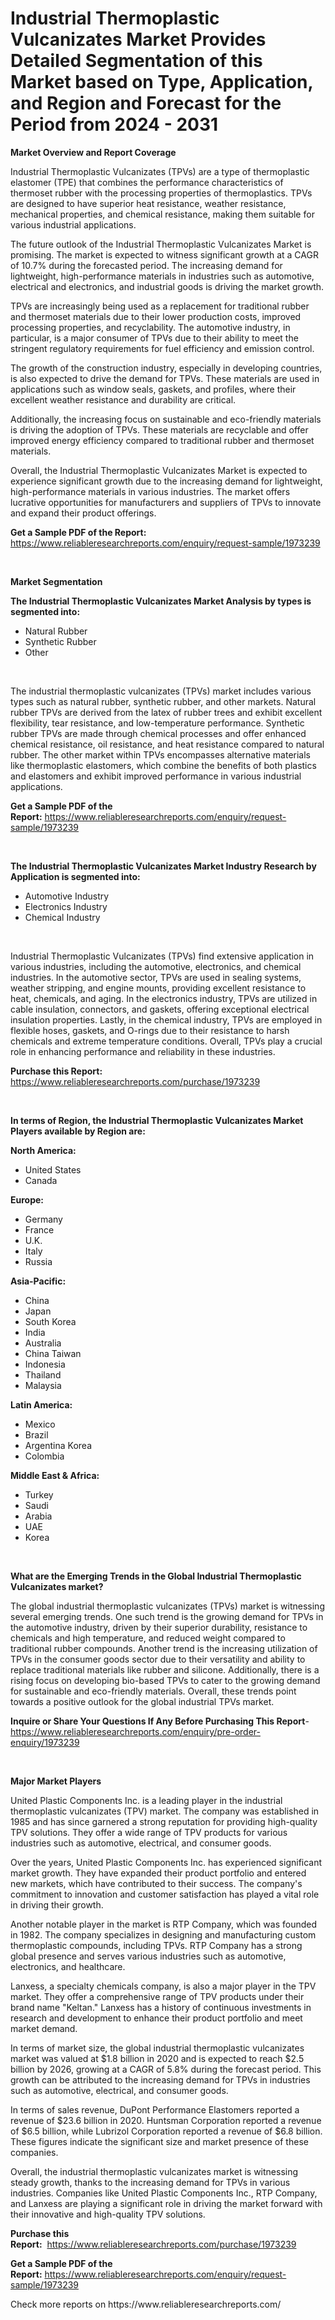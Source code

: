 <p><h1>Industrial Thermoplastic Vulcanizates Market Provides Detailed Segmentation of this Market based on Type, Application, and Region and Forecast for the Period from 2024 - 2031</h1></p><p><strong>Market Overview and Report Coverage</strong></p>
<p><p>Industrial Thermoplastic Vulcanizates (TPVs) are a type of thermoplastic elastomer (TPE) that combines the performance characteristics of thermoset rubber with the processing properties of thermoplastics. TPVs are designed to have superior heat resistance, weather resistance, mechanical properties, and chemical resistance, making them suitable for various industrial applications.</p><p>The future outlook of the Industrial Thermoplastic Vulcanizates Market is promising. The market is expected to witness significant growth at a CAGR of 10.7% during the forecasted period. The increasing demand for lightweight, high-performance materials in industries such as automotive, electrical and electronics, and industrial goods is driving the market growth.</p><p>TPVs are increasingly being used as a replacement for traditional rubber and thermoset materials due to their lower production costs, improved processing properties, and recyclability. The automotive industry, in particular, is a major consumer of TPVs due to their ability to meet the stringent regulatory requirements for fuel efficiency and emission control.</p><p>The growth of the construction industry, especially in developing countries, is also expected to drive the demand for TPVs. These materials are used in applications such as window seals, gaskets, and profiles, where their excellent weather resistance and durability are critical.</p><p>Additionally, the increasing focus on sustainable and eco-friendly materials is driving the adoption of TPVs. These materials are recyclable and offer improved energy efficiency compared to traditional rubber and thermoset materials.</p><p>Overall, the Industrial Thermoplastic Vulcanizates Market is expected to experience significant growth due to the increasing demand for lightweight, high-performance materials in various industries. The market offers lucrative opportunities for manufacturers and suppliers of TPVs to innovate and expand their product offerings.</p></p>
<p><strong>Get a Sample PDF of the Report:</strong> <a href="https://www.reliableresearchreports.com/enquiry/request-sample/1973239">https://www.reliableresearchreports.com/enquiry/request-sample/1973239</a></p>
<p>&nbsp;</p>
<p><strong>Market Segmentation</strong></p>
<p><strong>The Industrial Thermoplastic Vulcanizates Market Analysis by types is segmented into:</strong></p>
<p><ul><li>Natural Rubber</li><li>Synthetic Rubber</li><li>Other</li></ul></p>
<p>&nbsp;</p>
<p><p>The industrial thermoplastic vulcanizates (TPVs) market includes various types such as natural rubber, synthetic rubber, and other markets. Natural rubber TPVs are derived from the latex of rubber trees and exhibit excellent flexibility, tear resistance, and low-temperature performance. Synthetic rubber TPVs are made through chemical processes and offer enhanced chemical resistance, oil resistance, and heat resistance compared to natural rubber. The other market within TPVs encompasses alternative materials like thermoplastic elastomers, which combine the benefits of both plastics and elastomers and exhibit improved performance in various industrial applications.</p></p>
<p><strong>Get a Sample PDF of the Report:</strong>&nbsp;<a href="https://www.reliableresearchreports.com/enquiry/request-sample/1973239">https://www.reliableresearchreports.com/enquiry/request-sample/1973239</a></p>
<p>&nbsp;</p>
<p><strong>The Industrial Thermoplastic Vulcanizates Market Industry Research by Application is segmented into:</strong></p>
<p><ul><li>Automotive Industry</li><li>Electronics Industry</li><li>Chemical Industry</li></ul></p>
<p>&nbsp;</p>
<p><p>Industrial Thermoplastic Vulcanizates (TPVs) find extensive application in various industries, including the automotive, electronics, and chemical industries. In the automotive sector, TPVs are used in sealing systems, weather stripping, and engine mounts, providing excellent resistance to heat, chemicals, and aging. In the electronics industry, TPVs are utilized in cable insulation, connectors, and gaskets, offering exceptional electrical insulation properties. Lastly, in the chemical industry, TPVs are employed in flexible hoses, gaskets, and O-rings due to their resistance to harsh chemicals and extreme temperature conditions. Overall, TPVs play a crucial role in enhancing performance and reliability in these industries.</p></p>
<p><strong>Purchase this Report:</strong>&nbsp; <a href="https://www.reliableresearchreports.com/purchase/1973239">https://www.reliableresearchreports.com/purchase/1973239</a></p>
<p>&nbsp;</p>
<p><strong>In terms of Region, the Industrial Thermoplastic Vulcanizates Market Players available by Region are:</strong></p>
<p>
    <p> <strong> North America: </strong>
        <ul>
            <li>United States</li>
            <li>Canada</li>
        </ul>
        </p> 
    <p> <strong> Europe: </strong>
        <ul>
            <li>Germany</li>
            <li>France</li>
            <li>U.K.</li>
            <li>Italy</li>
            <li>Russia</li>
        </ul>
        </p> 
    <p> <strong> Asia-Pacific: </strong>
        <ul>
            <li>China</li>
            <li>Japan</li>
            <li>South Korea</li>
            <li>India</li>
            <li>Australia</li>
            <li>China Taiwan</li>
            <li>Indonesia</li>
            <li>Thailand</li>
            <li>Malaysia</li>
        </ul>
        </p> 
    <p> <strong> Latin America: </strong>
        <ul>
            <li>Mexico</li>
            <li>Brazil</li>
            <li>Argentina Korea</li>
            <li>Colombia</li>
        </ul>
        </p> 
    <p> <strong> Middle East & Africa: </strong>
        <ul>
            <li>Turkey</li>
            <li>Saudi</li>
            <li>Arabia</li>
            <li>UAE</li>
            <li>Korea</li>
        </ul>
    </p>
    </p>
<p>&nbsp;</p>
<p><strong>What are the Emerging Trends in the Global Industrial Thermoplastic Vulcanizates market?</strong></p>
<p><p>The global industrial thermoplastic vulcanizates (TPVs) market is witnessing several emerging trends. One such trend is the growing demand for TPVs in the automotive industry, driven by their superior durability, resistance to chemicals and high temperature, and reduced weight compared to traditional rubber compounds. Another trend is the increasing utilization of TPVs in the consumer goods sector due to their versatility and ability to replace traditional materials like rubber and silicone. Additionally, there is a rising focus on developing bio-based TPVs to cater to the growing demand for sustainable and eco-friendly materials. Overall, these trends point towards a positive outlook for the global industrial TPVs market.</p></p>
<p><strong>Inquire or Share Your Questions If Any Before Purchasing This Report</strong>- <a href="https://www.reliableresearchreports.com/enquiry/pre-order-enquiry/1973239">https://www.reliableresearchreports.com/enquiry/pre-order-enquiry/1973239</a></p>
<p>&nbsp;</p>
<p><strong>Major Market Players</strong></p>
<p><p>United Plastic Components Inc. is a leading player in the industrial thermoplastic vulcanizates (TPV) market. The company was established in 1985 and has since garnered a strong reputation for providing high-quality TPV solutions. They offer a wide range of TPV products for various industries such as automotive, electrical, and consumer goods.</p><p>Over the years, United Plastic Components Inc. has experienced significant market growth. They have expanded their product portfolio and entered new markets, which have contributed to their success. The company's commitment to innovation and customer satisfaction has played a vital role in driving their growth.</p><p>Another notable player in the market is RTP Company, which was founded in 1982. The company specializes in designing and manufacturing custom thermoplastic compounds, including TPVs. RTP Company has a strong global presence and serves various industries such as automotive, electronics, and healthcare.</p><p>Lanxess, a specialty chemicals company, is also a major player in the TPV market. They offer a comprehensive range of TPV products under their brand name "Keltan." Lanxess has a history of continuous investments in research and development to enhance their product portfolio and meet market demand.</p><p>In terms of market size, the global industrial thermoplastic vulcanizates market was valued at $1.8 billion in 2020 and is expected to reach $2.5 billion by 2026, growing at a CAGR of 5.8% during the forecast period. This growth can be attributed to the increasing demand for TPVs in industries such as automotive, electrical, and consumer goods.</p><p>In terms of sales revenue, DuPont Performance Elastomers reported a revenue of $23.6 billion in 2020. Huntsman Corporation reported a revenue of $6.5 billion, while Lubrizol Corporation reported a revenue of $6.8 billion. These figures indicate the significant size and market presence of these companies.</p><p>Overall, the industrial thermoplastic vulcanizates market is witnessing steady growth, thanks to the increasing demand for TPVs in various industries. Companies like United Plastic Components Inc., RTP Company, and Lanxess are playing a significant role in driving the market forward with their innovative and high-quality TPV solutions.</p></p>
<p><strong>Purchase this Report:</strong>&nbsp;&nbsp;<a href="https://www.reliableresearchreports.com/purchase/1973239">https://www.reliableresearchreports.com/purchase/1973239</a></p>
<p></p>
<p><strong>Get a Sample PDF of the Report:</strong>&nbsp;<a href="https://www.reliableresearchreports.com/enquiry/request-sample/1973239">https://www.reliableresearchreports.com/enquiry/request-sample/1973239</a></p>
<p>Check more reports on https://www.reliableresearchreports.com/</p>